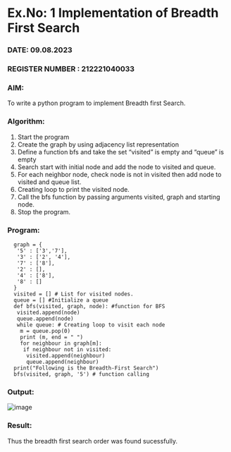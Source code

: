 # Ex.No: 1  Implementation of Breadth First Search 
### DATE:  09.08.2023                                                                          
### REGISTER NUMBER : 212221040033 
### AIM: 
To write a python program to implement Breadth first Search. 
### Algorithm:
1. Start the program
2. Create the graph by using adjacency list representation
3. Define a function bfs and take the set “visited” is empty and “queue” is empty
4. Search start with initial node and add the node to visited and queue.
5. For each neighbor node, check node is not in visited then add node to visited and queue list.
6.  Creating loop to print the visited node.
7.   Call the bfs function by passing arguments visited, graph and starting node.
8.   Stop the program.
### Program:
      graph = {
       '5' : ['3','7'],
       '3' : ['2', '4'],
       '7' : ['8'],
       '2' : [],
       '4' : ['8'],
       '8' : []
      }
      visited = [] # List for visited nodes.
      queue = [] #Initialize a queue
      def bfs(visited, graph, node): #function for BFS
       visited.append(node)
       queue.append(node)
       while queue: # Creating loop to visit each node
        m = queue.pop(0)
        print (m, end = " ")
        for neighbour in graph[m]:
         if neighbour not in visited:
          visited.append(neighbour)
          queue.append(neighbour)
      print("Following is the Breadth-First Search")
      bfs(visited, graph, '5') # function calling 










### Output:

![image](https://github.com/danush564/AI_Lab_2023-24/assets/98585166/8a383368-285a-4a68-b6b4-252123bba90f)


### Result:
Thus the breadth first search order was found sucessfully.
